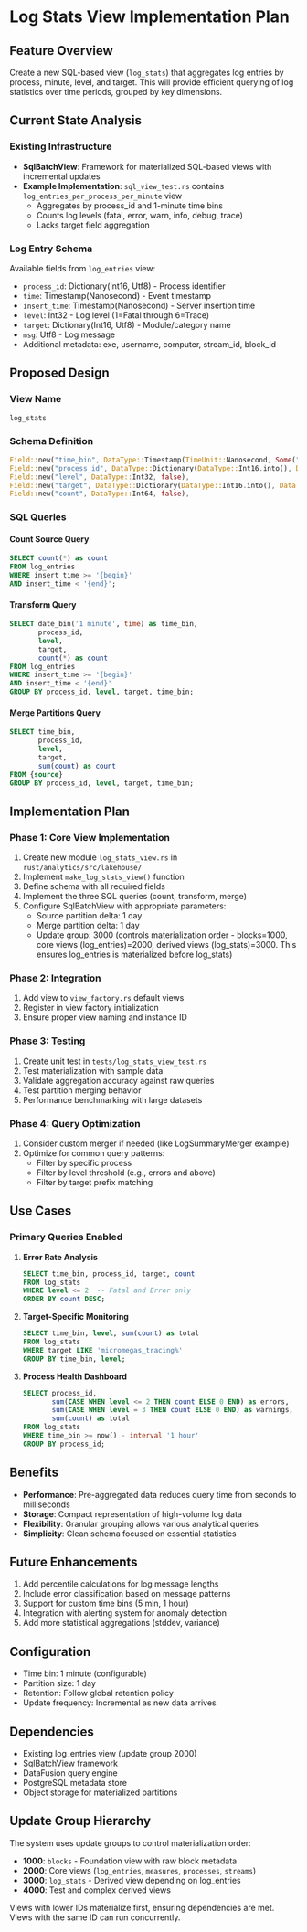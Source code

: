 # Log Stats View Implementation Plan

## Feature Overview
Create a new SQL-based view (`log_stats`) that aggregates log entries by process, minute, level, and target. This will provide efficient querying of log statistics over time periods, grouped by key dimensions.

## Current State Analysis

### Existing Infrastructure
- **SqlBatchView**: Framework for materialized SQL-based views with incremental updates
- **Example Implementation**: `sql_view_test.rs` contains `log_entries_per_process_per_minute` view
  - Aggregates by process_id and 1-minute time bins
  - Counts log levels (fatal, error, warn, info, debug, trace)
  - Lacks target field aggregation

### Log Entry Schema
Available fields from `log_entries` view:
- `process_id`: Dictionary(Int16, Utf8) - Process identifier
- `time`: Timestamp(Nanosecond) - Event timestamp
- `insert_time`: Timestamp(Nanosecond) - Server insertion time  
- `level`: Int32 - Log level (1=Fatal through 6=Trace)
- `target`: Dictionary(Int16, Utf8) - Module/category name
- `msg`: Utf8 - Log message
- Additional metadata: exe, username, computer, stream_id, block_id

## Proposed Design

### View Name
`log_stats`

### Schema Definition
```rust
Field::new("time_bin", DataType::Timestamp(TimeUnit::Nanosecond, Some("+00:00".into())), true),
Field::new("process_id", DataType::Dictionary(DataType::Int16.into(), DataType::Utf8.into()), false),
Field::new("level", DataType::Int32, false),
Field::new("target", DataType::Dictionary(DataType::Int16.into(), DataType::Utf8.into()), false),
Field::new("count", DataType::Int64, false),
```

### SQL Queries

#### Count Source Query
```sql
SELECT count(*) as count
FROM log_entries
WHERE insert_time >= '{begin}'
AND insert_time < '{end}';
```

#### Transform Query
```sql
SELECT date_bin('1 minute', time) as time_bin,
       process_id,
       level,
       target,
       count(*) as count
FROM log_entries
WHERE insert_time >= '{begin}'
AND insert_time < '{end}'
GROUP BY process_id, level, target, time_bin;
```

#### Merge Partitions Query
```sql
SELECT time_bin,
       process_id,
       level,
       target,
       sum(count) as count
FROM {source}
GROUP BY process_id, level, target, time_bin;
```

## Implementation Plan

### Phase 1: Core View Implementation
1. Create new module `log_stats_view.rs` in `rust/analytics/src/lakehouse/`
2. Implement `make_log_stats_view()` function
3. Define schema with all required fields
4. Implement the three SQL queries (count, transform, merge)
5. Configure SqlBatchView with appropriate parameters:
   - Source partition delta: 1 day
   - Merge partition delta: 1 day
   - Update group: 3000 (controls materialization order - blocks=1000, core views (log_entries)=2000, derived views (log_stats)=3000. This ensures log_entries is materialized before log_stats)

### Phase 2: Integration
1. Add view to `view_factory.rs` default views
2. Register in view factory initialization
3. Ensure proper view naming and instance ID

### Phase 3: Testing
1. Create unit test in `tests/log_stats_view_test.rs`
2. Test materialization with sample data
3. Validate aggregation accuracy against raw queries
4. Test partition merging behavior
5. Performance benchmarking with large datasets

### Phase 4: Query Optimization
1. Consider custom merger if needed (like LogSummaryMerger example)
2. Optimize for common query patterns:
   - Filter by specific process
   - Filter by level threshold (e.g., errors and above)
   - Filter by target prefix matching

## Use Cases

### Primary Queries Enabled
1. **Error Rate Analysis**
   ```sql
   SELECT time_bin, process_id, target, count
   FROM log_stats
   WHERE level <= 2  -- Fatal and Error only
   ORDER BY count DESC;
   ```

2. **Target-Specific Monitoring**
   ```sql
   SELECT time_bin, level, sum(count) as total
   FROM log_stats
   WHERE target LIKE 'micromegas_tracing%'
   GROUP BY time_bin, level;
   ```

3. **Process Health Dashboard**
   ```sql
   SELECT process_id,
          sum(CASE WHEN level <= 2 THEN count ELSE 0 END) as errors,
          sum(CASE WHEN level = 3 THEN count ELSE 0 END) as warnings,
          sum(count) as total
   FROM log_stats
   WHERE time_bin >= now() - interval '1 hour'
   GROUP BY process_id;
   ```

## Benefits
- **Performance**: Pre-aggregated data reduces query time from seconds to milliseconds
- **Storage**: Compact representation of high-volume log data
- **Flexibility**: Granular grouping allows various analytical queries
- **Simplicity**: Clean schema focused on essential statistics

## Future Enhancements
1. Add percentile calculations for log message lengths
2. Include error classification based on message patterns
3. Support for custom time bins (5 min, 1 hour)
4. Integration with alerting system for anomaly detection
5. Add more statistical aggregations (stddev, variance)

## Configuration
- Time bin: 1 minute (configurable)
- Partition size: 1 day
- Retention: Follow global retention policy
- Update frequency: Incremental as new data arrives

## Dependencies
- Existing log_entries view (update group 2000)
- SqlBatchView framework
- DataFusion query engine
- PostgreSQL metadata store
- Object storage for materialized partitions

## Update Group Hierarchy
The system uses update groups to control materialization order:
- **1000**: `blocks` - Foundation view with raw block metadata
- **2000**: Core views (`log_entries`, `measures`, `processes`, `streams`)
- **3000**: `log_stats` - Derived view depending on log_entries
- **4000**: Test and complex derived views

Views with lower IDs materialize first, ensuring dependencies are met. Views with the same ID can run concurrently.
